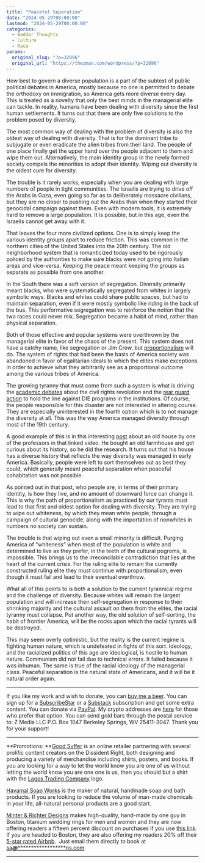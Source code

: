 ```yaml
---
title: "Peaceful Separation"
date: "2024-05-29T00:00:00"
lastmod: "2024-05-29T00:00:00"
categories:
  - Badder Thoughts
  - Culture
  - Race
params:
  original_slug: "?p=32096"
  original_url: "https://thezman.com/wordpress/?p=32096"
---
```


How best to govern a diverse population is a part of the subtext of
public political debates in America, mostly because no one is permitted
to debate the orthodoxy on immigration, so America gets more diverse
every day. This is treated as a novelty that only the best minds in the
managerial elite can tackle. In reality, humans have been dealing with
diversity since the first human settlements. It turns out that there are
only five solutions to the problem posed by diversity.

The most common way of dealing with the problem of diversity is also the
oldest way of dealing with diversity. That is for the dominant tribe to
subjugate or even eradicate the alien tribes from their land. The people
of one place finally get the upper hand over the people adjacent to them
and wipe them out. Alternatively, the main identity group in the newly
formed society compels the minorities to adopt their identity. Wiping
out diversity is the oldest cure for diversity.

The trouble is it rarely works, especially when you are dealing with
large numbers of people in tight communities. The Israelis are trying to
drive off the Arabs in Gaza, even going so far as to deliberately
massacre civilians, but they are no closer to pushing out the Arabs than
when they started their genocidal campaign against them. Even with
modern tools, it is extremely hard to remove a large population. It is
possible, but in this age, even the Israelis cannot get away with it.

That leaves the four more civilized options. One is to simply keep the
various identity groups apart to reduce friction. This was common in the
northern cities of the United States into the 20th century. The old
neighborhood system that is romanticized today used to be rigorously
policed by the authorities to make sure blacks were not going into
Italian areas and vice-versa. Keeping the peace meant keeping the groups
as separate as possible from one another.

In the South there was a soft version of segregation. Diversity
primarily meant blacks, who were systematically segregated from whites
in largely symbolic ways. Blacks and whites could share public spaces,
but had to maintain separation, even if it were mostly symbolic like
riding in the back of the bus. This performative segregation was to
reinforce the notion that the two races could never mix. Segregation
became a habit of mind, rather than physical separation.

Both of those effective and popular systems were overthrown by the
managerial elite in favor of the chaos of the present. This system does
not have a catchy name, like segregation or Jim Crow, but
<a href="https://thezman.com/wordpress/?p=8318" rel="noopener"
target="_blank">proportionalism</a> will do. The system of rights that
had been the basis of America society was abandoned in favor of
egalitarian ideals to which the elites make exceptions in order to
achieve what they arbitrarily see as a proportional outcome among the
various tribes of America.

The growing tyranny that must come from such a system is what is driving
the <a href="https://www.youtube.com/live/JX8c3nf37xA" rel="noopener"
target="_blank">academic debates</a> about the civil rights revolution
and the <a href="https://x.com/realchrisrufo" rel="noopener"
target="_blank">rear guard action</a> to hold the line against DIE
programs in the institutions. Of course, the people responsible for this
disaster are not interested in altering course. They are especially
uninterested in the fourth option which is to not manage the diversity
at all. This was the way America managed diversity through most of the
19th century.

A good example of this is in this interesting <a
href="https://lawliberty.org/book-review/cultivating-the-american-life/"
rel="noopener" target="_blank">post</a> about an old house by one of the
professors in that linked video. He bought an old farmhouse and got
curious about its history, so he did the research. It turns out that his
house has a diverse history that reflects the way diversity was managed
in early America. Basically, people were left to sort themselves out as
best they could, which generally meant peaceful separation when peaceful
cohabitation was not possible.

As pointed out in that post, who people are, in terms of their primary
identity, is how they live, and no amount of downward force can change
it. This is why the path of proportionalism as practiced by our tyrants
must lead to that first and oldest option for dealing with diversity.
They are trying to wipe out whiteness, by which they mean white people,
through a campaign of cultural genocide, along with the importation of
nonwhites in numbers no society can sustain.

The trouble is that wiping out even a small minority is difficult.
Purging America of “whiteness” when most of the population is white and
determined to live as they prefer, in the teeth of the cultural pogroms,
is impossible. This brings us to the irreconcilable contradiction that
lies at the heart of the current crisis. For the ruling elite to remain
the currently constructed ruling elite they must continue with
proportionalism, even though it must fail and lead to their eventual
overthrow.

What all of this points to is both a solution to the current tyrannical
regime and the challenge of diversity. Because whites will remain the
largest population and will increase their self-segregation in response
to their shrinking majority and the cultural assault on them from the
elites, the racial tyranny must collapse. Put another way, the old
solution of self-sorting, the habit of frontier America, will be the
rocks upon which the racial tyrants will be destroyed.

This may seem overly optimistic, but the reality is the current regime
is fighting human nature, which is undefeated in fights of this sort.
Ideology, and the racialized politics of this age are ideological, is
hostile to human nature. Communism did not fail due to technical errors.
It failed because it was inhuman. The same is true of the racial
ideology of the managerial class. Peaceful separation is the natural
state of Americans, and it will be it natural order again.

------------------------------------------------------------------------

If you like my work and wish to donate, you can
<a href="https://www.buymeacoffee.com/mujolulu" rel="noopener"
target="_blank">buy me a beer</a>. You can sign up for a
<a href="https://www.subscribestar.com/the-z-blog" rel="noopener"
target="_blank">SubscribeStar</a> or a
<a href="https://thedissident.substack.com/" rel="noopener"
target="_blank">Substack</a> subscription and get some extra content.
You can donate via <a
href="https://www.paypal.com/donate/?cmd=_s-xclick&amp;hosted_button_id=UDAS2Q8JYA6CN&amp;source=url"
rel="noopener" target="_blank">PayPal</a>. My crypto addresses are
<a href="https://thezman.com/wordpress/?page_id=22713" rel="noopener"
target="_blank">here</a> for those who prefer that option. You can send
gold bars through the postal service to: Z Media LLC P.O. Box 1047
Berkeley Springs, WV 25411-3047. Thank you for your support!

------------------------------------------------------------------------

**Promotions: **<a href="https://goodsvffer.com/" rel="noopener" target="_blank">Good
Svffer</a> is an online retailer partnering with several prolific
content creators on the Dissident Right, both designing and producing a
variety of merchandise including shirts, posters, and books. If you are
looking for a way to let the world know you are one of us without
letting the world know you are one one is us, then you should but a
shirt with the
<a href="https://goodsvffer.com/products/lagos-trading-company"
rel="noopener" target="_blank">Lagos Trading Company</a> logo.

<a href="https://havamalsoapworks.com/" rel="noopener"
target="_blank">Havamal Soap Works</a> is the maker of natural, handmade
soap and bath products. If you are looking to reduce the volume of
man-made chemicals in your life, all-natural personal products are a
good start.

<a href="https://www.minterandrichterdesigns.com/"
rel="noreferrer nofollow noopener" target="_blank">Minter &amp; Richter
Designs</a> makes high-quality, hand-made by one guy in Boston, titanium
wedding rings for men and women and they are now offering readers a
fifteen percent discount on purchases if you use
<a href="https://www.minterandrichterdesigns.com/discount/ZMAN"
rel="noreferrer nofollow noopener" target="_blank">this link</a>.
<span class="highlight"><span class="colour"><span class="font"><span class="size">If
you are headed to Boston, they are also offering my readers 20% off
their <a
href="https://www.airbnb.com/users/7988017/listings?user_id=7988017&amp;s=3"
rel="noopener noreferrer" target="_blank">5-star rated Airbnb</a>.  Just
email them directly to book at
<a href="mailto:sa***@*********************ns.com"
data-original-string="/n9TmBBmr3JCXVj8qGB1bg==cb7C6UxIC4Gf0KZCwcSI4meus2he/Z/dxS456OgeJ8ISD6HVdQWLAwluqUEKNcwLpYZ"><span
class="apbct-email-encoder"
data-original-string="JuK0xOTGA8b6xSgrjMYHXQ==cb709RFlqNSA35txNVYJDD0Wam3AGSUPzofHyLuzRC8+D39X9ep0BNDusZYxZDKtM8a"
title="This contact has been encoded by Anti-Spam by CleanTalk. Click to decode. To finish the decoding make sure that JavaScript is enabled in your browser.">sa<span
class="apbct-blur">***</span>@<span
class="apbct-blur">*********************</span>ns.com</span></a>.</span></span></span></span>

------------------------------------------------------------------------
